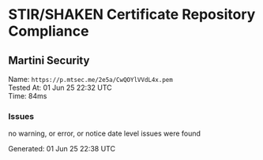 # STIR/SHAKEN Certificate Repository Compliance

## Martini Security

Name: `https://p.mtsec.me/2e5a/CwQOYlVVdL4x.pem`\
Tested At: 01 Jun 25 22:32 UTC\
Time: 84ms

### Issues

no warning, or error, or notice date level issues were found

Generated: 01 Jun 25 22:38 UTC
